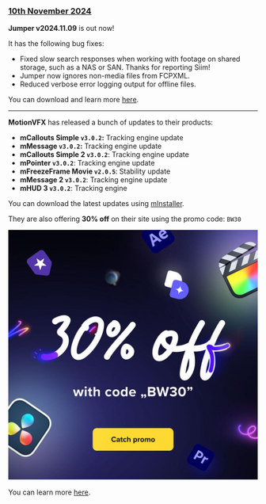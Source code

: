 ### [10th November 2024](/news/20241110)

**Jumper v2024.11.09** is out now!

It has the following bug fixes:

- Fixed slow search responses when working with footage on shared storage, such as a NAS or SAN. Thanks for reporting Siim!
- Jumper now ignores non-media files from FCPXML.
- Reduced verbose error logging output for offline files.

You can download and learn more [here](https://getjumper.io).

---

**MotionVFX** has released a bunch of updates to their products:

- **mCallouts Simple `v3.0.2`:** Tracking engine update
- **mMessage `v3.0.2`:** Tracking engine update
- **mCallouts Simple 2 `v3.0.2`**: Tracking engine update
- **mPointer `v3.0.2`**: Tracking engine update
- **mFreezeFrame Movie `v2.0.5`**: Stability update
- **mMessage 2 `v3.0.2`**: Tracking engine update
- **mHUD 3 `v3.0.2`**: Tracking engine

You can download the latest updates using [mInstaller](https://www.motionvfx.com/minstaller).

They are also offering **30% off** on their site using the promo code: `BW30`

![](/static/motionvfx-promo.jpg)

You can learn more [here](https://www.motionvfx.com/black-weeks-2024).